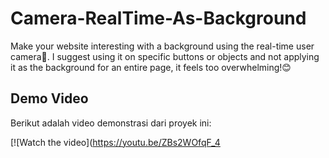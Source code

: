 # Camera-RealTime-As-Background
Make your website interesting with a background using the real-time user camera📸. I suggest using it on specific buttons or objects and not applying it as the background for an entire page, it feels too overwhelming!😊

## Demo Video

Berikut adalah video demonstrasi dari proyek ini:

[![Watch the video](https://youtu.be/ZBs2WOfqF_4
